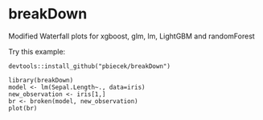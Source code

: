 # breakDown

Modified Waterfall plots for xgboost, glm, lm, LightGBM and randomForest

Try this example:
```
devtools::install_github("pbiecek/breakDown")

library(breakDown)
model <- lm(Sepal.Length~., data=iris)
new_observation <- iris[1,]
br <- broken(model, new_observation)
plot(br)
```
